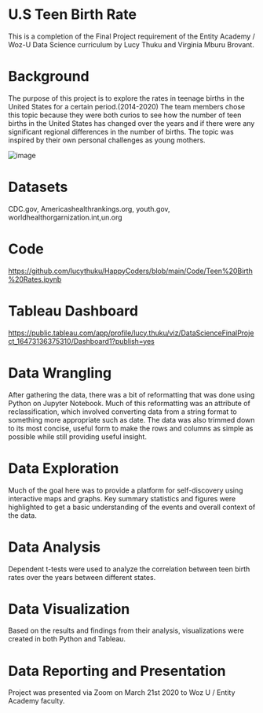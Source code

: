 # U.S Teen Birth Rate 

This is a completion of the Final Project requirement of the Entity Academy / Woz-U Data Science curriculum by Lucy Thuku and Virginia Mburu Brovant.

# Background

The purpose of this project is to explore the rates in teenage births in the United States for a certain period.(2014-2020)
The team members chose this topic because they were both curios to see how the number of teen births in the United States has changed over the years and if there were any significant regional differences in the number of births. The topic was inspired by their own personal challenges as young mothers.

![image](https://user-images.githubusercontent.com/95771982/159148667-2bafe6ab-430a-4394-9acb-c55c1730a49d.png)

# Datasets

CDC.gov, Americashealthrankings.org, youth.gov, worldhealthorgarnization.int,un.org

# Code

https://github.com/lucythuku/HappyCoders/blob/main/Code/Teen%20Birth%20Rates.ipynb

# Tableau Dashboard

https://public.tableau.com/app/profile/lucy.thuku/viz/DataScienceFinalProject_16473136375310/Dashboard1?publish=yes

# Data Wrangling

After gathering the data, there was a bit of reformatting that was done using Python on Jupyter Notebook. Much of this reformatting was an attribute of reclassification, which involved converting data from a string format to something more appropriate such as date. The data was also trimmed down to its most concise, useful form to make the rows and columns as simple as possible while still providing useful insight.

# Data Exploration

Much of the goal here was to provide a platform for self-discovery using interactive maps and graphs. Key summary statistics and figures were highlighted to get a basic understanding of the events and overall context of the data.

# Data Analysis

Dependent t-tests were used to analyze the correlation between teen birth rates over the years between different states.

# Data Visualization

Based on the results and findings from their analysis, visualizations were created in both Python and Tableau.

# Data Reporting and Presentation

Project was presented via Zoom on March 21st 2020 to Woz U / Entity Academy faculty.







